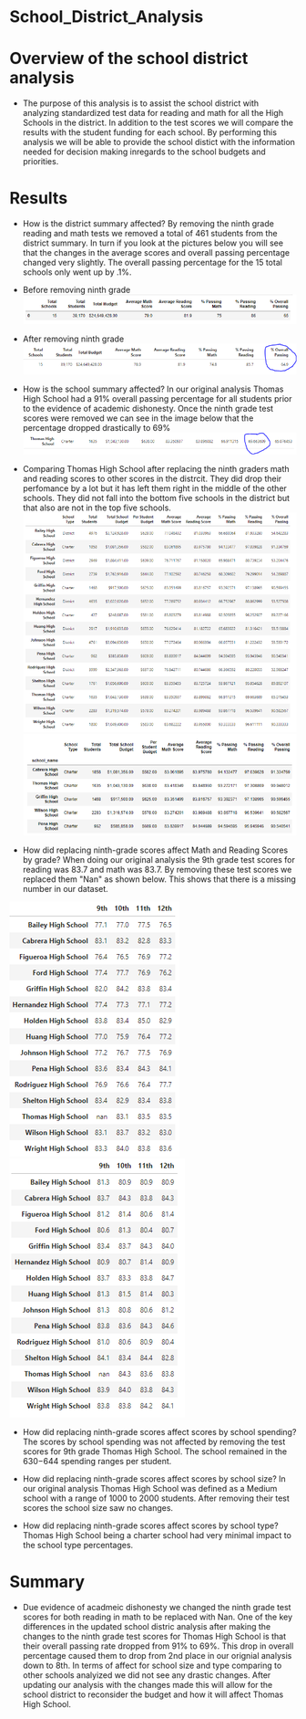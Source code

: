 # School_District_Analysis


# Overview of the school district analysis
- The purpose of this analysis is to assist the school district with analyzing standardized test data for reading and math for all the High Schools in the district. In addition to the test scores we will compare the results with the student funding for each school. By performing this analysis we will be able to provide the school distict with the information needed for decision making inregards to the school budgets and priorities. 

# Results
* How is the district summary affected? By removing the ninth grade reading and math tests we removed a total of 461 students from the district summary. In turn if you look at the pictures below you will see that the changes in the average scores and overall passing percentage changed very slightly. The overall passing percentage for the 15 total schools only went up by .1%. 

- Before removing ninth grade
![](Resources/before_removing_ninth.PNG)

- After removing ninth grade
![](Resources/after_removing_ninth.PNG)

* How is the school summary affected? In our original analysis Thomas High School had a 91% overall passing percentage for all students prior to the evidence of academic dishonesty. Once the ninth grade test scores were removed we can see in the image below that the percentage dropped drastically to 69%
![](Resources/ths_school_summary.PNG)

* Comparing Thomas High School after replacing the ninth graders math and reading scores to other scores in the distrcit. They did drop their perfomance by a lot but it has left them right in the middle of the other schools. They did not fall into the bottom five schools in the district but that also are not in the top five schools. 
![](Resources/school_summary.PNG)
![](Resources/top_schools_prior.PNG)

* How did replacing ninth-grade scores affect Math and Reading Scores by grade? When doing our original analysis the 9th grade test scores for reading was 83.7 and math was 83.7. By removing these test scores we replaced them  "Nan" as shown below. This shows that there is a missing number in our dataset. 

![](Resources/math_by_grade.PNG)
![](Resources/reading_by_grade.PNG)


* How did replacing ninth-grade scores affect scores by school spending? The scores by school spending was not affected by removing the test scores for 9th grade Thomas High School. The school remained in the $630-$644 spending ranges per student. 

* How did replacing ninth-grade scores affect scores by school size? In our original analysis Thomas High School was defined as a Medium school with a range of 1000 to 2000 students. After removing their test scores the school size saw no changes. 

* How did replacing ninth-grade scores affect scores by school type? Thomas High School being a charter school had very minimal impact to the school type percentages.

# Summary
* Due evidence of acadmeic dishonesty we changed the ninth grade test scores for both reading in math to be replaced with Nan. One of the key differences in the updated school distric analysis after making the changes to the ninth grade test scores for Thomas High School is that their overall passing rate dropped from 91% to 69%. This drop in overall percentage caused them to drop from 2nd place in our orignial analysis down to 8th. In terms of affect for school size and type comparing to other schools analyized we did not see any drastic changes. After updating our analysis with the changes made this will allow for the school district to reconsider the budget and how it will affect Thomas High School. 

